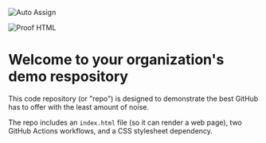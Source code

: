 ![Auto Assign](https://github.com/M85X12/demo-repository/actions/workflows/auto-assign.yml/badge.svg)

![Proof HTML](https://github.com/M85X12/demo-repository/actions/workflows/proof-html.yml/badge.svg)

# Welcome to your organization's demo respository
This code repository (or "repo") is designed to demonstrate the best GitHub has to offer with the least amount of noise.

The repo includes an `index.html` file (so it can render a web page), two GitHub Actions workflows, and a CSS stylesheet dependency.

